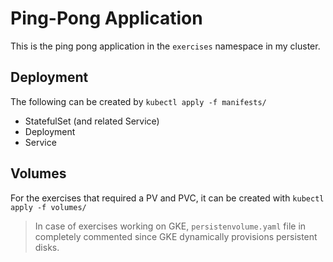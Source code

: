 # Ping-Pong Application

This is the ping pong application in the `exercises` namespace in my cluster.

## Deployment

The following can be created by `kubectl apply -f manifests/`

- StatefulSet (and related Service)
- Deployment
- Service

## Volumes

For the exercises that required a PV and PVC, it can be created with `kubectl apply -f volumes/`

> In case of exercises working on GKE, `persistenvolume.yaml` file in completely commented since GKE dynamically provisions persistent disks.


